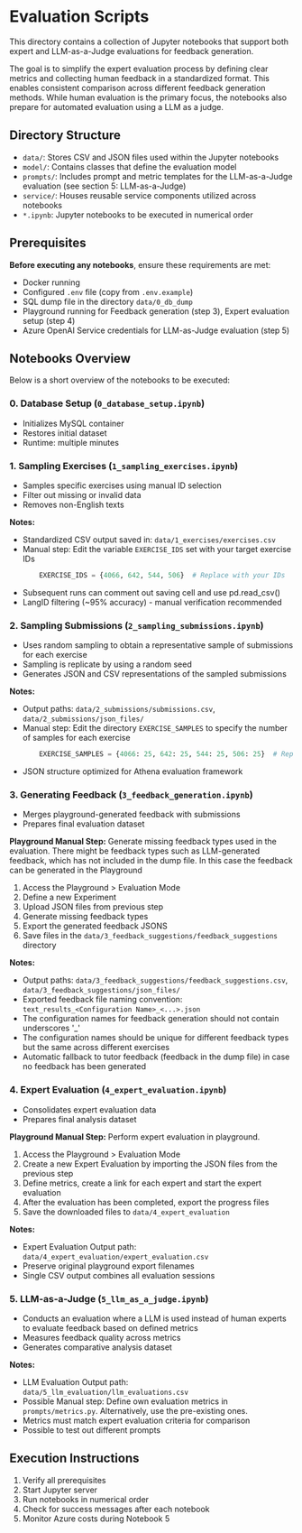 # Evaluation Scripts

This directory contains a collection of Jupyter notebooks that support both expert and LLM-as-a-Judge evaluations for feedback generation.

The goal is to simplify the expert evaluation process by defining clear metrics and collecting human feedback in a standardized format. This enables consistent comparison across different feedback generation methods. While human evaluation is the primary focus, the notebooks also prepare for automated evaluation using a LLM as a judge.

## Directory Structure

- `data/`:  Stores CSV and JSON files used within the Jupyter notebooks
- `model/`: Contains classes that define the evaluation model
- `prompts/`: Includes prompt and metric templates for the LLM-as-a-Judge evaluation (see section 5: LLM-as-a-Judge)
- `service/`: Houses reusable service components utilized across notebooks
- `*.ipynb`: Jupyter notebooks to be executed in numerical order

## Prerequisites
**Before executing any notebooks**, ensure these requirements are met:
- Docker running
- Configured `.env` file (copy from `.env.example`)
- SQL dump file in the directory `data/0_db_dump`
- Playground running for Feedback generation (step 3), Expert evaluation setup (step 4)
- Azure OpenAI Service credentials for LLM-as-Judge evaluation (step 5)

## Notebooks Overview
Below is a short overview of the notebooks to be executed:

### 0. Database Setup (`0_database_setup.ipynb`)

- Initializes MySQL container
- Restores initial dataset
- Runtime: multiple minutes


### 1. Sampling Exercises (`1_sampling_exercises.ipynb`)

- Samples specific exercises using manual ID selection
- Filter out missing or invalid data
- Removes non-English texts

**Notes:**
- Standardized CSV output saved in: `data/1_exercises/exercises.csv`
- Manual step: Edit the variable `EXERCISE_IDS` set with your target exercise IDs
    ```python
        EXERCISE_IDS = {4066, 642, 544, 506}  # Replace with your IDs
    ```
- Subsequent runs can comment out saving cell and use pd.read_csv()
- LangID filtering (~95% accuracy) - manual verification recommended
  

### 2. Sampling Submissions (`2_sampling_submissions.ipynb`)

- Uses random sampling to obtain a representative sample of submissions for each exercise
- Sampling is replicate by using a random seed 
- Generates JSON and CSV representations of the sampled submissions

**Notes:**
- Output paths: `data/2_submissions/submissions.csv`, `data/2_submissions/json_files/`
- Manual step: Edit the directory `EXERCISE_SAMPLES` to specify the number of samples for each exercise
    ```python
        EXERCISE_SAMPLES = {4066: 25, 642: 25, 544: 25, 506: 25}  # Replace with your exercise IDs and sample sizes
    ```
- JSON structure optimized for Athena evaluation framework


### 3. Generating Feedback (`3_feedback_generation.ipynb`)

- Merges playground-generated feedback with submissions
- Prepares final evaluation dataset

**Playground Manual Step:** Generate missing feedback types used in the evaluation.
There might be feedback types such as LLM-generated feedback, which has not included in the dump file. 
In this case the feedback can be generated in the Playground
1. Access the Playground > Evaluation Mode
2. Define a new Experiment
3. Upload JSON files from previous step
4. Generate missing feedback types
5. Export the generated feedback JSONS 
6. Save files in the `data/3_feedback_suggestions/feedback_suggestions` directory

**Notes:**
- Output paths: `data/3_feedback_suggestions/feedback_suggestions.csv`, `data/3_feedback_suggestions/json_files/`
- Exported feedback file naming convention: `text_results_<Configuration Name>_<...>.json`
- The configuration names for feedback generation should not contain underscores '_'
- The configuration names should be unique for different feedback types but the same across different exercises
- Automatic fallback to tutor feedback (feedback in the dump file)  in case no feedback has been generated


### 4. Expert Evaluation (`4_expert_evaluation.ipynb`)

- Consolidates expert evaluation data
- Prepares final analysis dataset

**Playground Manual Step:** Perform expert evaluation in playground.
1. Access the Playground > Evaluation Mode
2. Create a new Expert Evaluation by importing the JSON files from the previous step
3. Define metrics, create a link for each expert and start the expert evaluation
4. After the evaluation has been completed, export the progress files
5. Save the downloaded files to `data/4_expert_evaluation`

**Notes:**
- Expert Evaluation Output path: `data/4_expert_evaluation/expert_evaluation.csv`
- Preserve original playground export filenames
- Single CSV output combines all evaluation sessions


### 5. LLM-as-a-Judge (`5_llm_as_a_judge.ipynb`)

- Conducts an evaluation where a LLM is used instead of human experts to evaluate feedback based on defined metrics
- Measures feedback quality across metrics
- Generates comparative analysis dataset

**Notes:**
- LLM Evaluation Output path: `data/5_llm_evaluation/llm_evaluations.csv`
- Possible Manual step: Define own evaluation metrics in `prompts/metrics.py`. Alternatively, use the pre-existing ones.
- Metrics must match expert evaluation criteria for comparison
- Possible to test out different prompts


## Execution Instructions
1. Verify all prerequisites
2. Start Jupyter server
3. Run notebooks in numerical order
4. Check for success messages after each notebook
5. Monitor Azure costs during Notebook 5